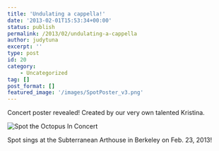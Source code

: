 ```yaml
---
title: 'Undulating a cappella!'
date: '2013-02-01T15:53:34+00:00'
status: publish
permalink: /2013/02/undulating-a-cappella
author: judytuna
excerpt: ''
type: post
id: 20
category:
    - Uncategorized
tag: []
post_format: []
featured_image: '/images/SpotPoster_v3.png'
---
```

Concert poster revealed! Created by our very own talented Kristina.

![Spot the Octopus In Concert](SpotPoster_v3.png)

Spot sings at the Subterranean Arthouse in Berkeley on Feb. 23, 2013!
